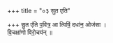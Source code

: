 +++
title = "०३ सुत एति"

+++
सु॒त ए॑ति प॒वित्र॒ आ त्विषिं॒ दधा॑न॒ ओज॑सा ।  
वि॒चक्षा॑णो विरो॒चय॑न् ॥
